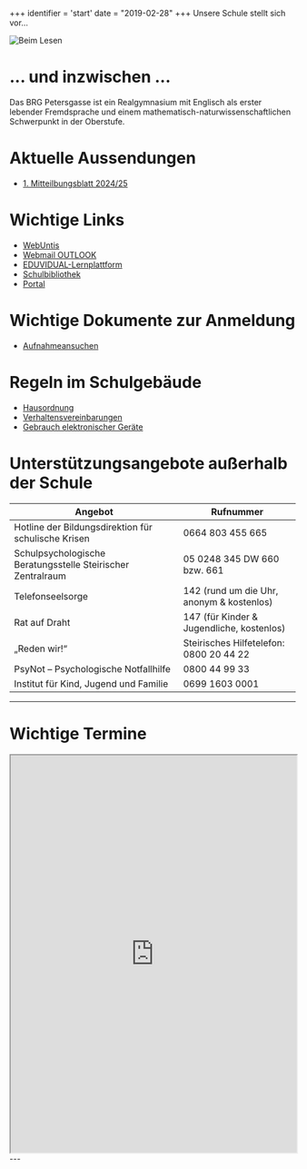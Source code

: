 +++
identifier = 'start'
date = "2019-02-28"
+++
Unsere Schule stellt sich vor...

![Beim Lesen](/images/homepage_banner.jpg)

# ... und inzwischen ...

Das BRG Petersgasse ist ein Realgymnasium mit Englisch als erster lebender Fremdsprache und einem mathematisch-naturwissenschaftlichen Schwerpunkt in der Oberstufe.

# Aktuelle Aussendungen
* [1. Mitteilbungsblatt 2024/25](</1. Mitteilungsblatt 2024 25.pdf>)

# Wichtige Links

* [WebUntis](https://urania.webuntis.com/WebUntis/?school=brg-petersgasse#/basic/login)
* [Webmail OUTLOOK](http://www.outlook.com/petersgasse.at)
* [EDUVIDUAL-Lernplattform](https://www.eduvidual.at/local/eduvidual/pages/login.php)
* [Schulbibliothek](https://petersgasse.at/index.php/links/30-allgemein-schulbibliothek/46-schulbibliothek)
* [Portal](https://www.portal.at/pat/public/loginform?target=https://www.portal.at/pat/private&smquerydata=&smauthreason=0)

# Wichtige Dokumente zur Anmeldung
* [Aufnahmeansuchen](/Aufnahmeansu1KL.pdf)

# Regeln im Schulgebäude

* [Hausordnung](</Hausordnung Version 2.0.pdf>)
* [Verhaltensvereinbarungen](/Verhaltensvereinbarungen.pdf)
* [Gebrauch elektronischer Geräte](</Gebrauch elektronischer Geräte_Version 1.5.pdf>)

# Unterstützungsangebote außerhalb der Schule

|  Angebot  | Rufnummer |
|--------|--------|
| Hotline der Bildungsdirektion für schulische Krisen | 0664 803 455 665 |
| Schulpsychologische Beratungsstelle Steirischer Zentralraum | 05 0248 345 DW 660 bzw. 661 |
| Telefonseelsorge | 142 (rund um die Uhr, anonym & kostenlos) |
| Rat auf Draht | 147 (für Kinder & Jugendliche, kostenlos) |
| „Reden wir!“ | Steirisches Hilfetelefon: 0800 20 44 22 |
| PsyNot – Psychologische Notfallhilfe | 0800 44 99 33 |
| Institut für Kind, Jugend und Familie | 0699 1603 0001 |

---
# Wichtige Termine

<iframe id="blockrandom"
		name="iframe"
		src="https://outlook.office365.com/owa/calendar/d7f8a3ad77a74fb8ac309396f4c1f674@petersgasse.at/17489634fdce4639b5cba7f7738ad28216629884423289205626/calendar.html"
		width="100%"
		height="700"
		scrolling="auto"
		frameborder="1"
					title="Termine"
				class="wrapper"></iframe>
---